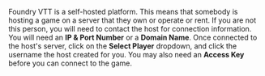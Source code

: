 ---
---
Foundry VTT is a self-hosted platform. This means that somebody is hosting a game on a server that they own or operate or rent. If you are not this person, you will need to contact the host for connection information. You will need an **IP & Port Number** or a **Domain Name**.
Once connected to the host's server, click on the **Select Player** dropdown, and click the username the host created for you. You may also need an **Access Key** before you can connect to the game.
